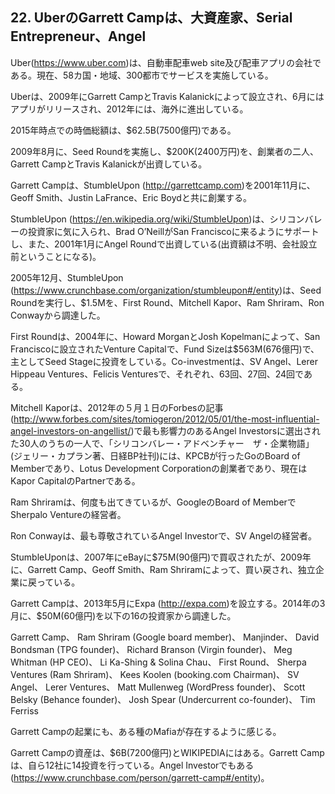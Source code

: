 ## 22. UberのGarrett Campは、大資産家、Serial Entrepreneur、Angel

Uber(https://www.uber.com)は、自動車配車web site及び配車アプリの会社である。現在、58カ国・地域、300都市でサービスを実施している。

Uberは、2009年にGarrett CampとTravis Kalanickによって設立され、6月にはアプリがリリースされ、2012年には、海外に進出している。

2015年時点での時価総額は、$62.5B(7500億円)である。

2009年8月に、Seed Roundを実施し、$200K(2400万円)を、創業者の二人、Garrett CampとTravis Kalanickが出資している。

Garrett Campは、StumbleUpon (http://garrettcamp.com)を2001年11月に、Geoff Smith、Justin LaFrance、Eric Boydと共に創業する。

StumbleUpon (https://en.wikipedia.org/wiki/StumbleUpon)は、シリコンバレーの投資家に気に入られ、Brad O’NeillがSan Franciscoに来るようにサポートし、また、2001年1月にAngel Roundで出資している(出資額は不明、会社設立前ということになる)。

2005年12月、StumbleUpon (https://www.crunchbase.com/organization/stumbleupon#/entity)は、Seed Roundを実行し、$1.5Mを、First Round、Mitchell Kapor、Ram Shriram、Ron Conwayから調達した。

First Roundは、2004年に、Howard MorganとJosh Kopelmanによって、San Franciscoに設立されたVenture Capitalで、Fund Sizeは$563M(676億円)で、主としてSeed Stageに投資をしている。Co-investmentは、SV Angel、Lerer Hippeau Ventures、Felicis Venturesで、それぞれ、63回、27回、24回である。

Mitchell Kaporは、2012年の５月１日のForbesの記事 (http://www.forbes.com/sites/tomiogeron/2012/05/01/the-most-influential-angel-investors-on-angellist/)で最も影響力のあるAngel Investorsに選出された30人のうちの一人で、「シリコンバレー・アドベンチャー　ザ・企業物語」(ジェリー・カプラン著、日経BP社刊)には、KPCBが行ったGoのBoard of Memberであり、Lotus Development Corporationの創業者であり、現在はKapor CapitalのPartnerである。

Ram Shriramは、何度も出てきているが、GoogleのBoard of MemberでSherpalo Ventureの経営者。

Ron Conwayは、最も尊敬されているAngel Investorで、SV Angelの経営者。

StumbleUponは、2007年にeBayに$75M(90億円)で買収されたが、2009年に、Garrett Camp、Geoff Smith、Ram Shriramによって、買い戻され、独立企業に戻っている。

Garrett Campは、2013年5月にExpa (http://expa.com)を設立する。2014年の3月に、$50M(60億円)を以下の16の投資家から調達した。

Garrett Camp、
Ram Shriram (Google board member)、
Manjinder、
David Bondsman (TPG founder)、
Richard Branson (Virgin founder)、
Meg Whitman (HP CEO)、
Li Ka-Shing & Solina Chau、
First Round、
Sherpa Ventures (Ram Shriram)、
Kees Koolen (booking.com Chairman)、
SV Angel、
Lerer Ventures、
Matt Mullenweg (WordPress founder)、
Scott Belsky (Behance founder)、
Josh Spear (Undercurrent co-founder)、
Tim Ferriss

Garrett Campの起業にも、ある種のMafiaが存在するように感じる。

Garrett Campの資産は、$6B(7200億円)とWIKIPEDIAにはある。Garrett Campは、自ら12社に14投資を行っている。Angel Investorでもある (https://www.crunchbase.com/person/garrett-camp#/entity)。
